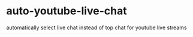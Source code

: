 # auto-youtube-live-chat
automatically select live chat instead of top chat for youtube live streams
